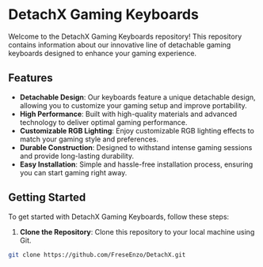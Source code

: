 # DetachX Gaming Keyboards

Welcome to the DetachX Gaming Keyboards repository! This repository contains information about our innovative line of detachable gaming keyboards designed to enhance your gaming experience.

## Features

- **Detachable Design**: Our keyboards feature a unique detachable design, allowing you to customize your gaming setup and improve portability.
- **High Performance**: Built with high-quality materials and advanced technology to deliver optimal gaming performance.
- **Customizable RGB Lighting**: Enjoy customizable RGB lighting effects to match your gaming style and preferences.
- **Durable Construction**: Designed to withstand intense gaming sessions and provide long-lasting durability.
- **Easy Installation**: Simple and hassle-free installation process, ensuring you can start gaming right away.

## Getting Started

To get started with DetachX Gaming Keyboards, follow these steps:

1. **Clone the Repository**: Clone this repository to your local machine using Git.

```bash
git clone https://github.com/FreseEnzo/DetachX.git

